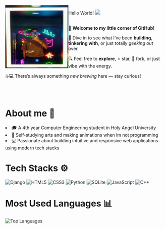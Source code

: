 <img src="https://github.com/Freiderich/Freiderich/blob/main/images/IMG_20250705_163833.jpg" width="200" height="200" align="left">
    <p>
      Hello World! <img src="https://media.giphy.com/media/hvRJCLFzcasrR4ia7z/giphy.gif" width="25"
    </p>
      <p><br>
  🎉 <strong>Welcome to my little corner of GitHub!</strong> <br>

  🚀 Dive in to see what I’ve been <strong>building</strong>, <strong>tinkering with</strong>, or just totally <em>geeking out</em> over. <br>

  🔍 Feel free to <strong>explore</strong>, ⭐ star, 🍴 fork, or just vibe with the energy. <br>

  ☕💻 There’s always something <em>new brewing</em> here — stay curious!
      </p>

<!-- About me -->
<div style="clear: both;"></div>
<br><br>
<div style="clear: both;"></div>
<H1>About me 🧑</H1>
<p>
 <li>🎓 A 4th year Computer Engineering student in Holy Angel University </li> 
 <li>🎨 Self-studying arts and making animations when im not programming</li>
 <li>💻 Passionate about building intuitive and responsive web applications using modern tech stacks</li> 
</p>

<!-- Tech Stacks -->
<div>
<H1>Tech Stacks ⚙</H1>

<p align="left">
<img src="https://cdn.jsdelivr.net/gh/devicons/devicon/icons/django/django-plain.svg" style="height:35px;" alt="Django" />
<img src="https://cdn.jsdelivr.net/gh/devicons/devicon/icons/html5/html5-original.svg" style="height:28px;" alt="HTML5" />
<img src="https://cdn.jsdelivr.net/gh/devicons/devicon/icons/css3/css3-original.svg" style="height:28px;" alt="CSS3" />
<img src="https://cdn.jsdelivr.net/gh/devicons/devicon/icons/python/python-original.svg" style="height:28px;" alt="Python" />
<img src="https://cdn.jsdelivr.net/gh/devicons/devicon/icons/sqlite/sqlite-original.svg" style="height:28px;" alt="SQLite" />
<img src="https://cdn.jsdelivr.net/gh/devicons/devicon/icons/javascript/javascript-original.svg" style="height:28px;" alt="JavaScript" />
<img src="https://cdn.jsdelivr.net/gh/devicons/devicon/icons/cplusplus/cplusplus-original.svg" style="height:28px;" alt="C++" />
</p>

<H1>Most Used Languages 📊</H1>
<p align="left">
<img src="https://github-readme-stats.vercel.app/api/top-langs/?username=Freiderich&layout=compact&theme=tokyonight" alt="Top Languages" />
</p>

</div>
